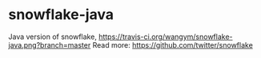 snowflake-java
==============

Java version of snowflake, https://travis-ci.org/wangym/snowflake-java.png?branch=master
Read more: https://github.com/twitter/snowflake
